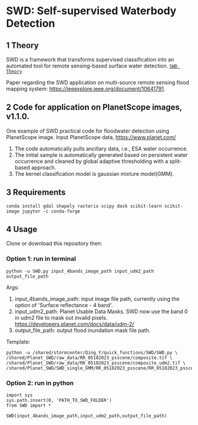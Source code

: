 # SWD: Self-supervised Waterbody Detection

## 1 Theory
SWD is a framework that transforms supervised classification into an automated tool for remote sensing-based surface water detection.
[`SWD Theory`](./SWD_Theory.png)

Paper regarding the SWD application on multi-source remote sensing flood mapping system: https://ieeexplore.ieee.org/document/10641791.

## 2 Code for application on PlanetScope images, v1.1.0.
One example of SWD practical code for floodwater detection using PlanetScope image.
Input PlanetScope data, https://www.planet.com/ 
1. The code automatically pulls ancillary data, i.e., ESA water occurrence.
2. The initial sample is automatically generated based on persistent water occurrence and cleaned by global adaptive thresholding with a split-based approach.
3. The kernel classification model is gaussian mixture model(GMM).

## 3 Requirements
```
conda install gdal shapely rasterio scipy dask scikit-learn scikit-image jupyter -c conda-forge
```

## 4 Usage
Clone or download this repository then:
### Option 1: run in terminal
```
python -u SWD.py input_4bands_image_path input_udm2_path output_file_path
```
Args:
1. input_4bands_image_path: input image file path, currently using the option of 'Surface reflectance - 4 band'.
2. input_udm2_path: Planet Usable Data Masks. SWD now use the band 0 in udm2 file to mask out invalid pixels. https://developers.planet.com/docs/data/udm-2/
3. output_file_path: output flood inundation mask file path.

Template:
```
python -u /shared/stormcenter/Qing_Y/quick_functions/SWD/SWD.py \
/shared/Planet_SWD/raw_data/RR_05102023_psscene/composite.tif \
/shared/Planet_SWD/raw_data/RR_05102023_psscene/composite_udm2.tif \
/shared/Planet_SWD/SWD_single_GMM/RR_05102023_psscene/RR_05102023_psscene_SBA_GMM_25.tif
```

### Option 2: run in python
```
import sys
sys.path.insert(0, 'PATH_TO_SWD_FOLDER')
from SWD import *

SWD(input_4bands_image_path,input_udm2_path,output_file_path)
```